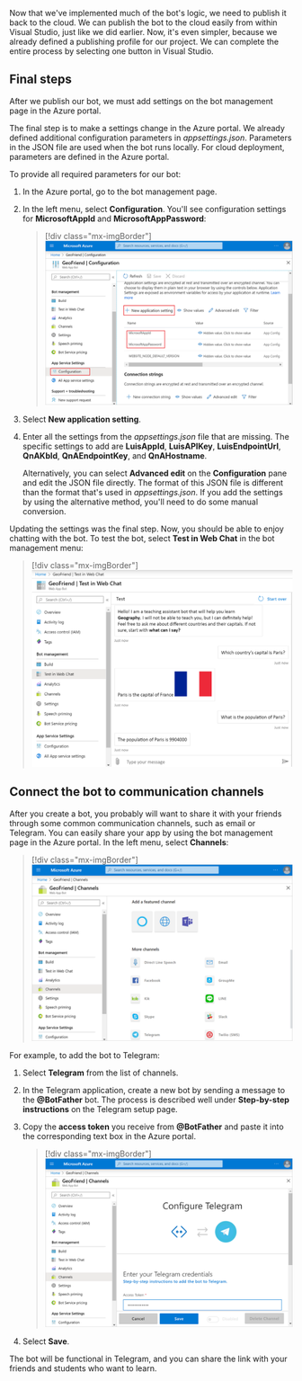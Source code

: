 Now that we've implemented much of the bot's logic, we need to publish it back to the cloud. We can publish the bot to the cloud easily from within Visual Studio, just like we did earlier. Now, it's even simpler, because we already defined a publishing profile for our project. We can complete the entire process by selecting one button in Visual Studio.

## Final steps

After we publish our bot, we must add settings on the bot management page in the Azure portal.

The final step is to make a settings change in the Azure portal. We already defined additional configuration parameters in *appsettings.json*. Parameters in the JSON file are used when the bot runs locally. For cloud deployment, parameters are defined in the Azure portal.

To provide all required parameters for our bot:

1. In the Azure portal, go to the bot management page.
1. In the left menu, select **Configuration**. You'll see configuration settings for **MicrosoftAppId** and **MicrosoftAppPassword**:

   > [!div class="mx-imgBorder"]
   > ![Screenshot that shows the bot management Configuration pane and existing settings in the Azure portal.](../media/azure-bot-configuration.png)

1. Select **New application setting**.
1. Enter all the settings from the *appsettings.json* file that are missing. The specific settings to add are **LuisAppId**, **LuisAPIKey**, **LuisEndpointUrl**, **QnAKbId**, **QnAEndpointKey**, and **QnAHostname**.

   Alternatively, you can select **Advanced edit** on the **Configuration** pane and edit the JSON file directly. The format of this JSON file is different than the format that's used in *appsettings.json*. If you add the settings by using the alternative method, you'll need to do some manual conversion.

Updating the settings was the final step. Now, you should be able to enjoy chatting with the bot. To test the bot, select **Test in Web Chat** in the bot management menu:

> [!div class="mx-imgBorder"]
> ![Screenshot that shows an example of testing a bot in the Test in Web Chat pane.](../media/final-web-chat.png)

## Connect the bot to communication channels 

After you create a bot, you probably will want to share it with your friends through some common communication channels, such as email or Telegram. You can easily share your app by using the bot management page in the Azure portal. In the left menu, select **Channels**:

> [!div class="mx-imgBorder"]
> ![Screenshot that shows the bot management Channels pane in the Azure portal.](../media/add-channel.png)

For example, to add the bot to Telegram:

1. Select **Telegram** from the list of channels.
1. In the Telegram application, create a new bot by sending a message to the **@BotFather** bot. The process is described well under **Step-by-step instructions** on the Telegram setup page.
1. Copy the **access token** you receive from **@BotFather** and paste it into the corresponding text box in the Azure portal.

   > [!div class="mx-imgBorder"]
   > ![Screenshot of the Configure Telegram pane, showing where to add the access token.](../media/add-channel-telegram.png)
1. Select **Save**.

The bot will be functional in Telegram, and you can share the link with your friends and students who want to learn.
